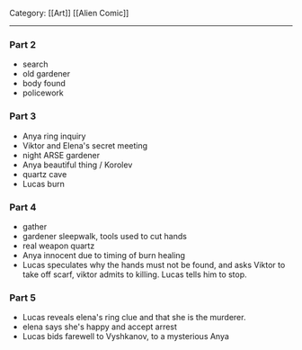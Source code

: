 Category: [[Art]] [[Alien Comic]]
___
### Part 2 
- search
- old gardener
- body found
- policework
### Part 3
- Anya ring inquiry
- Viktor and Elena's secret meeting
- night ARSE gardener
- Anya beautiful thing / Korolev
- quartz cave
- Lucas burn
### Part 4
- gather
- gardener sleepwalk, tools used to cut hands
- real weapon quartz
- Anya innocent due to timing of burn healing 
- Lucas speculates why the hands must not be found, and asks Viktor to take off scarf, viktor admits to killing. Lucas tells him to stop.
### Part 5
- Lucas reveals elena's ring clue and that she is the murderer. 
- elena says she's happy and accept arrest
- Lucas bids farewell to Vyshkanov, to a mysterious Anya